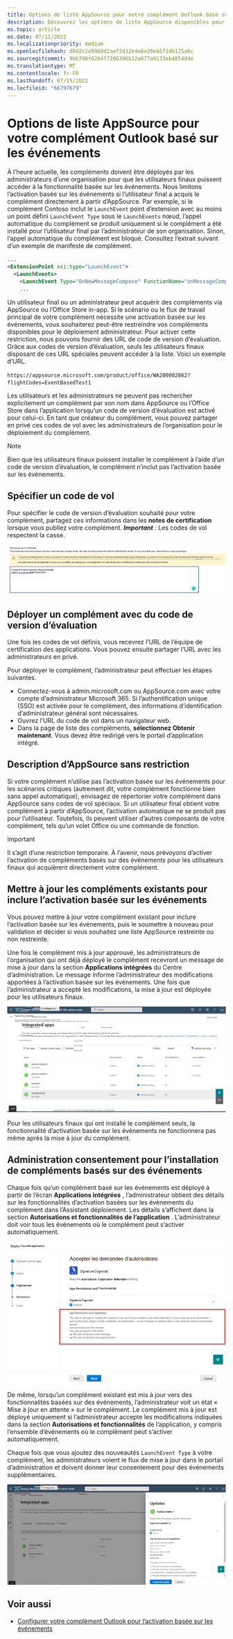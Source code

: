 ```yaml
---
title: Options de liste AppSource pour votre complément Outlook basé sur les événements
description: Découvrez les options de liste AppSource disponibles pour votre complément Outlook qui implémente l’activation basée sur les événements.
ms.topic: article
ms.date: 07/11/2022
ms.localizationpriority: medium
ms.openlocfilehash: d8d2c2e9960d2aef2d32ede6e20eb5f1db125a6c
ms.sourcegitcommit: 9bb790f6264f7206396b32a677a9133ab4854d4e
ms.translationtype: MT
ms.contentlocale: fr-FR
ms.lasthandoff: 07/15/2022
ms.locfileid: "66797679"
---
```

# <a name="appsource-listing-options-for-your-event-based-outlook-add-in"></a>Options de liste AppSource pour votre complément Outlook basé sur les événements

À l’heure actuelle, les compléments doivent être déployés par les administrateurs d’une organisation pour que les utilisateurs finaux puissent accéder à la fonctionnalité basée sur les événements. Nous limitons l’activation basée sur les événements si l’utilisateur final a acquis le complément directement à partir d’AppSource. Par exemple, si le complément Contoso inclut le `LaunchEvent` point d’extension avec au moins un point défini `LaunchEvent Type` sous le `LaunchEvents` nœud, l’appel automatique du complément se produit uniquement si le complément a été installé pour l’utilisateur final par l’administrateur de son organisation. Sinon, l’appel automatique du complément est bloqué. Consultez l’extrait suivant d’un exemple de manifeste de complément.

```xml
...
<ExtensionPoint xsi:type="LaunchEvent">
  <LaunchEvents>
    <LaunchEvent Type="OnNewMessageCompose" FunctionName="onMessageComposeHandler"/>
    ...
```

Un utilisateur final ou un administrateur peut acquérir des compléments via AppSource ou l’Office Store in-app. Si le scénario ou le flux de travail principal de votre complément nécessite une activation basée sur les événements, vous souhaiterez peut-être restreindre vos compléments disponibles pour le déploiement administrateur. Pour activer cette restriction, nous pouvons fournir des URL de code de version d’évaluation. Grâce aux codes de version d’évaluation, seuls les utilisateurs finaux disposant de ces URL spéciales peuvent accéder à la liste. Voici un exemple d’URL.

`https://appsource.microsoft.com/product/office/WA200002862?flightCodes=EventBasedTest1`

Les utilisateurs et les administrateurs ne peuvent pas rechercher explicitement un complément par son nom dans AppSource ou l’Office Store dans l’application lorsqu’un code de version d’évaluation est activé pour celui-ci. En tant que créateur du complément, vous pouvez partager en privé ces codes de vol avec les administrateurs de l’organisation pour le déploiement du complément.

> [!NOTE]
> Bien que les utilisateurs finaux puissent installer le complément à l’aide d’un code de version d’évaluation, le complément n’inclut pas l’activation basée sur les événements.

## <a name="specify-a-flight-code"></a>Spécifier un code de vol

Pour spécifier le code de version d’évaluation souhaité pour votre complément, partagez ces informations dans les **notes de certification** lorsque vous publiez votre complément. _**Important** :_ Les codes de vol respectent la casse.

![Capture d’écran montrant l’exemple de demande de code de version d’évaluation dans l’écran Notes pour la certification pendant le processus de publication.](../images/outlook-publish-notes-for-certification-1.png)

## <a name="deploy-add-in-with-flight-code"></a>Déployer un complément avec du code de version d’évaluation

Une fois les codes de vol définis, vous recevrez l’URL de l’équipe de certification des applications. Vous pouvez ensuite partager l’URL avec les administrateurs en privé.

Pour déployer le complément, l’administrateur peut effectuer les étapes suivantes.

- Connectez-vous à admin.microsoft.com ou AppSource.com avec votre compte d’administrateur Microsoft 365. Si l’authentification unique (SSO) est activée pour le complément, des informations d’identification d’administrateur général sont nécessaires.
- Ouvrez l’URL du code de vol dans un navigateur web.
- Dans la page de liste des compléments, **sélectionnez Obtenir maintenant**. Vous devez être redirigé vers le portail d’application intégré.

## <a name="unrestricted-appsource-listing"></a>Description d’AppSource sans restriction

Si votre complément n’utilise pas l’activation basée sur les événements pour les scénarios critiques (autrement dit, votre complément fonctionne bien sans appel automatique), envisagez de répertorier votre complément dans AppSource sans codes de vol spéciaux. Si un utilisateur final obtient votre complément à partir d’AppSource, l’activation automatique ne se produit pas pour l’utilisateur. Toutefois, ils peuvent utiliser d’autres composants de votre complément, tels qu’un volet Office ou une commande de fonction.

> [!IMPORTANT]
> Il s’agit d’une restriction temporaire. À l’avenir, nous prévoyons d’activer l’activation de compléments basés sur des événements pour les utilisateurs finaux qui acquièrent directement votre complément.

## <a name="update-existing-add-ins-to-include-event-based-activation"></a>Mettre à jour les compléments existants pour inclure l’activation basée sur les événements

Vous pouvez mettre à jour votre complément existant pour inclure l’activation basée sur les événements, puis le soumettre à nouveau pour validation et décider si vous souhaitez une liste AppSource restreinte ou non restreinte.

Une fois le complément mis à jour approuvé, les administrateurs de l’organisation qui ont déjà déployé le complément recevront un message de mise à jour dans la section **Applications intégrées** du Centre d’administration. Le message informe l’administrateur des modifications apportées à l’activation basée sur les événements. Une fois que l’administrateur a accepté les modifications, la mise à jour est déployée pour les utilisateurs finaux.

![Capture d’écran de la notification de mise à jour d’application sur l’écran « Applications intégrées ».](../images/outlook-deploy-update-notification.png)

Pour les utilisateurs finaux qui ont installé le complément seuls, la fonctionnalité d’activation basée sur les événements ne fonctionnera pas même après la mise à jour du complément.

## <a name="admin-consent-for-installing-event-based-add-ins"></a>Administration consentement pour l’installation de compléments basés sur des événements

Chaque fois qu’un complément basé sur les événements est déployé à partir de l’écran **Applications intégrées** , l’administrateur obtient des détails sur les fonctionnalités d’activation basées sur les événements du complément dans l’Assistant déploiement. Les détails s’affichent dans la section **Autorisations et fonctionnalités de l’application** . L’administrateur doit voir tous les événements où le complément peut s’activer automatiquement.

![Capture d’écran de l’écran « Accepter les demandes d’autorisations » lors du déploiement d’une nouvelle application.](../images/outlook-deploy-accept-permissions-requests.png)

De même, lorsqu’un complément existant est mis à jour vers des fonctionnalités basées sur des événements, l’administrateur voit un état « Mise à jour en attente » sur le complément. Le complément mis à jour est déployé uniquement si l’administrateur accepte les modifications indiquées dans la section **Autorisations et fonctionnalités** de l’application, y compris l’ensemble d’événements où le complément peut s’activer automatiquement.

Chaque fois que vous ajoutez des nouveautés `LaunchEvent Type` à votre complément, les administrateurs voient le flux de mise à jour dans le portail d’administration et doivent donner leur consentement pour des événements supplémentaires.

![Capture d’écran du flux « Mises à jour » lors du déploiement d’une application mise à jour.](../images/outlook-deploy-update-flow.png)

## <a name="see-also"></a>Voir aussi

- [Configurer votre complément Outlook pour l’activation basée sur les événements](autolaunch.md)
